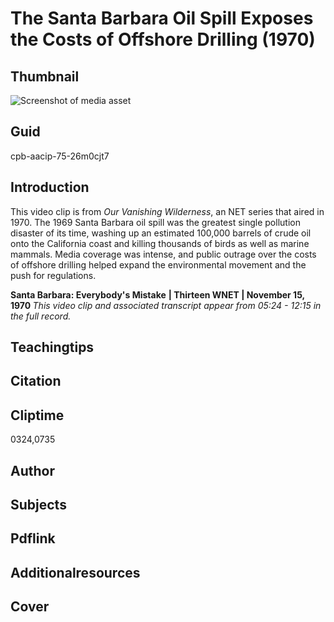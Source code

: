 # The Santa Barbara Oil Spill Exposes the Costs of Offshore Drilling (1970)

## Thumbnail

![Screenshot of media asset](https://s3.amazonaws.com/americanarchive.org/primary_source_sets/03-75-26m0cjt7.jpg "Screenshot media asset")

## Guid
cpb-aacip-75-26m0cjt7

## Introduction

This video clip is from _Our Vanishing Wilderness_, an NET series that aired in 1970. The 1969 Santa Barbara oil spill was the greatest single pollution disaster of its time, washing up an estimated 100,000 barrels of crude oil onto the California coast and killing thousands of birds as well as marine mammals. Media coverage was intense, and public outrage over the costs of offshore drilling helped expand the environmental movement and the push for regulations.

<b>Santa Barbara: Everybody's Mistake</b>
<b>| Thirteen WNET | November 15, 1970 </b>
<i>This video clip and associated transcript appear from 05:24 - 12:15 in the full record.</i>

## Teachingtips

## Citation

## Cliptime

0324,0735

## Author
## Subjects
## Pdflink
## Additionalresources
## Cover
